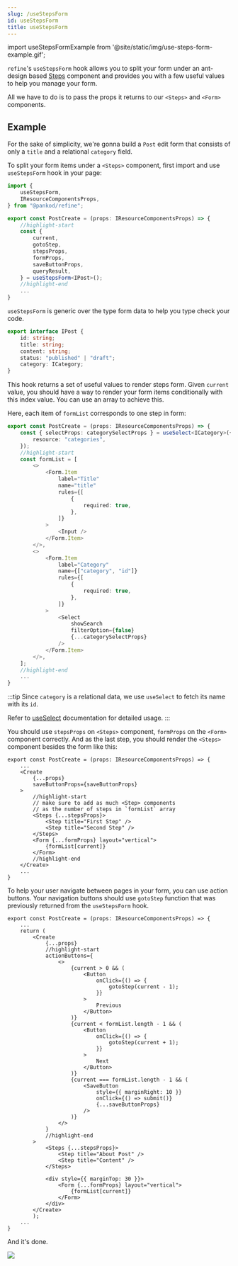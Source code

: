 ```yaml
---
slug: /useStepsForm
id: useStepsForm
title: useStepsForm
---
```


import useStepsFormExample from '@site/static/img/use-steps-form-example.gif';

`refine`'s `useStepsForm` hook allows you to split your form under an ant-design based [Steps](https://ant.design/components/steps/) component and provides you with a few useful values to help you manage your form. 

All we have to do is to pass the props it returns to our `<Steps>` and `<Form>` components. 

## Example

For the sake of simplicity, we're gonna build a `Post` edit form that consists of only a `title` and a relational `category` field.

To split your form items under a `<Steps>` component, first import and use `useStepsForm` hook in your page:

```ts title="src/pages/posts/create.tsx"
import {
    useStepsForm,
    IResourceComponentsProps,
} from "@pankod/refine";

export const PostCreate = (props: IResourceComponentsProps) => {
    //highlight-start
    const {
        current,
        gotoStep,
        stepsProps,
        formProps,
        saveButtonProps,
        queryResult,
    } = useStepsForm<IPost>();
    //highlight-end
    ...
}
```

`useStepsForm` is generic over the type form data to help you type check your code. 

```ts title="src/interfaces/IPost.d.ts"
export interface IPost {
    id: string;
    title: string;
    content: string;
    status: "published" | "draft";
    category: ICategory;
}
```

This hook returns a set of useful values to render steps form. Given `current` value, you should have a way to render your form items conditionally with this index value. You can use an array to achieve this.

Here, each item of `formList` corresponds to one step in form:

```ts title="src/pages/posts/create.tsx
export const PostCreate = (props: IResourceComponentsProps) => {
    const { selectProps: categorySelectProps } = useSelect<ICategory>({
        resource: "categories",
    });
    //highlight-start
    const formList = [
        <>
            <Form.Item
                label="Title"
                name="title"
                rules={[
                    {
                        required: true,
                    },
                ]}
            >
                <Input />
            </Form.Item>
        </>,
        <>
            <Form.Item
                label="Category"
                name={["category", "id"]}
                rules={[
                    {
                        required: true,
                    },
                ]}
            >
                <Select
                    showSearch
                    filterOption={false}
                    {...categorySelectProps}
                />
            </Form.Item>
        </>,
    ];
    //highlight-end
    ...
}
```
:::tip 
Since `category` is a relational data, we use `useSelect` to fetch its name with its `id`.

Refer to [useSelect](#useSelect) documentation for detailed usage.
:::

You should use `stepsProps` on `<Steps>` component, `formProps` on the `<Form>` component correctly. And as the last step, you should render the `<Steps>` component besides the form like this:

```tsx
export const PostCreate = (props: IResourceComponentsProps) => {
    ...
    <Create
        {...props}
        saveButtonProps={saveButtonProps}
    >
        //highlight-start
        // make sure to add as much <Step> components 
        // as the number of steps in `formList` array
        <Steps {...stepsProps}>
            <Step title="First Step" />
            <Step title="Second Step" />
        </Steps>
        <Form {...formProps} layout="vertical">
            {formList[current]}
        </Form>
        //highlight-end
    </Create>
    ...
}
```

To help your user navigate between pages in your form, you can use action buttons. Your navigation buttons should use `gotoStep` function that was previously returned from the `useStepsForm` hook.

```tsx title="src/pages/posts/create.tsx"
export const PostCreate = (props: IResourceComponentsProps) => {
    ...
    return (
        <Create
            {...props}
            //highlight-start
            actionButtons={
                <>
                    {current > 0 && (
                        <Button
                            onClick={() => {
                                gotoStep(current - 1);
                            }}
                        >
                            Previous
                        </Button>
                    )}
                    {current < formList.length - 1 && (
                        <Button
                            onClick={() => {
                                gotoStep(current + 1);
                            }}
                        >
                            Next
                        </Button>
                    )}
                    {current === formList.length - 1 && (
                        <SaveButton
                            style={{ marginRight: 10 }}
                            onClick={() => submit()}
                            {...saveButtonProps}
                        />
                    )}
                </>
            }
            //highlight-end
        >
            <Steps {...stepsProps}>
                <Step title="About Post" />
                <Step title="Content" />
            </Steps>

            <div style={{ marginTop: 30 }}>
                <Form {...formProps} layout="vertical">
                    {formList[current]}
                </Form>
            </div>
        </Create>
        );
    ...
}
```

And it's done.

<div style={{textAlign: "center"}}>
    <img src={useStepsFormExample} />
</div>
